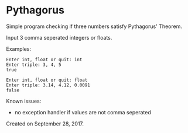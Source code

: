 # Pythagorus

Simple program checking if three numbers satisfy Pythagorus' Theorem.

Input 3 comma seperated integers or floats.

Examples:

    Enter int, float or quit: int
    Enter triple: 3, 4, 5
    true

    Enter int, float or quit: float
    Enter triple: 3.14, 4.12, 0.0091
    false
    
Known issues:
- no exception handler if values are not comma seperated

Created on September 28, 2017.
